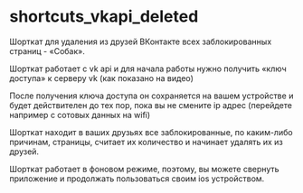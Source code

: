 # shortcuts_vkapi_deleted
​​Шорткат для удаления из друзей ВКонтакте всех заблокированных страниц - «Собак».

Шорткат работает с vk api и для начала работы нужно получить «ключ доступа» к серверу vk (как показано на видео)

После получения ключа доступа он сохраняется на вашем устройстве и будет действителен до тех пор, пока вы не смените ip адрес (перейдете например с сотовых данных на wifi)

Шорткат находит в ваших друзьях все заблокированные, по каким-либо причинам, страницы, считает их количество и начинает удалять их из друзей.

Шорткат работает в фоновом режиме, поэтому, вы можете свернуть приложение и продолжать пользоваться своим ios устройством.